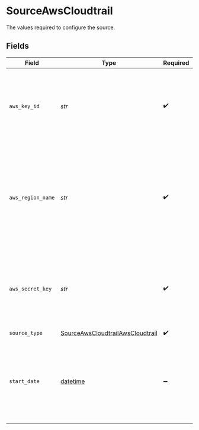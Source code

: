 # SourceAwsCloudtrail

The values required to configure the source.


## Fields

| Field                                                                                                                                                                 | Type                                                                                                                                                                  | Required                                                                                                                                                              | Description                                                                                                                                                           | Example                                                                                                                                                               |
| --------------------------------------------------------------------------------------------------------------------------------------------------------------------- | --------------------------------------------------------------------------------------------------------------------------------------------------------------------- | --------------------------------------------------------------------------------------------------------------------------------------------------------------------- | --------------------------------------------------------------------------------------------------------------------------------------------------------------------- | --------------------------------------------------------------------------------------------------------------------------------------------------------------------- |
| `aws_key_id`                                                                                                                                                          | *str*                                                                                                                                                                 | :heavy_check_mark:                                                                                                                                                    | AWS CloudTrail Access Key ID. See the <a href="https://docs.airbyte.com/integrations/sources/aws-cloudtrail">docs</a> for more information on how to obtain this key. |                                                                                                                                                                       |
| `aws_region_name`                                                                                                                                                     | *str*                                                                                                                                                                 | :heavy_check_mark:                                                                                                                                                    | The default AWS Region to use, for example, us-west-1 or us-west-2. When specifying a Region inline during client initialization, this property is named region_name. |                                                                                                                                                                       |
| `aws_secret_key`                                                                                                                                                      | *str*                                                                                                                                                                 | :heavy_check_mark:                                                                                                                                                    | AWS CloudTrail Access Key ID. See the <a href="https://docs.airbyte.com/integrations/sources/aws-cloudtrail">docs</a> for more information on how to obtain this key. |                                                                                                                                                                       |
| `source_type`                                                                                                                                                         | [SourceAwsCloudtrailAwsCloudtrail](../../models/shared/sourceawscloudtrailawscloudtrail.md)                                                                           | :heavy_check_mark:                                                                                                                                                    | N/A                                                                                                                                                                   |                                                                                                                                                                       |
| `start_date`                                                                                                                                                          | [datetime](https://docs.python.org/3/library/datetime.html#datetime-objects)                                                                                          | :heavy_minus_sign:                                                                                                                                                    | The date you would like to replicate data. Data in AWS CloudTrail is available for last 90 days only. Format: YYYY-MM-DD.                                             | 2021-01-01                                                                                                                                                            |